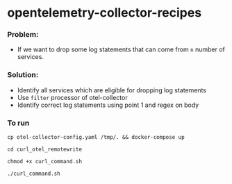 # opentelemetry-collector-recipes


### Problem:
- If we want to drop some log statements that can come from `n` number of services.

### Solution:
- Identify all services which are eligible for dropping log statements
- Use `filter` processor of otel-collector
- Identify correct log statements using point 1 and regex on body

### To run

```
cp otel-collector-config.yaml /tmp/. && docker-compose up
```

```
cd curl_otel_remotewrite
```

```
chmod +x curl_command.sh
```

```
./curl_command.sh
